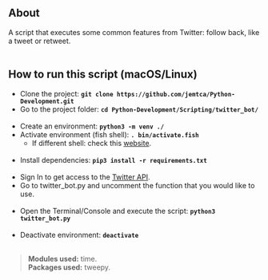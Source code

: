 
## About
A script that executes some common features from Twitter: follow back, like a tweet or retweet.
\
&nbsp;

## How to run this script (macOS/Linux)
* Clone the project: **`git clone https://github.com/jemtca/Python-Development.git`**
* Go to the project folder: **`cd Python-Development/Scripting/twitter_bot/`**
\
&nbsp;
* Create an environment: **`python3 -m venv ./`**
* Activate environment (fish shell): **`. bin/activate.fish`**
    * If different shell: check this [website](https://docs.python.org/3/library/venv.html).
\
&nbsp;
* Install dependencies: **`pip3 install -r requirements.txt`**
\
&nbsp;
* Sign In to get access to the [Twitter API](https://developer.twitter.com/en/apply-for-access).
* Go to twitter_bot.py and uncomment the function that you would like to use.
\
&nbsp;
* Open the Terminal/Console and execute the script: **`python3 twitter_bot.py`**
\
&nbsp;
* Deactivate environment: **`deactivate`**
\
&nbsp;

> **Modules used:** time.
\
> **Packages used:** tweepy.
